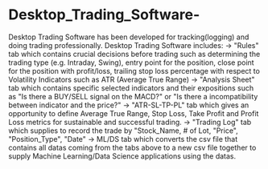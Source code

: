 # Desktop_Trading_Software-
Desktop Trading Software has been developed for tracking(logging) and doing trading professionally. 
Desktop Trading Software includes:
-> "Rules" tab which contains crucial decisions before trading such as determining the trading type (e.g. Intraday, Swing), entry point for the position, close point for the position with profit/loss, trailing stop loss percentage with respect to Volatility Indicators such as ATR (Average True Range)
-> "Analysis Sheet" tab which contains specific selected indicators and their expositions such as "Is there a BUY/SELL signal on the MACD?" or "Is there a incompatibility between indicator and the price?"
-> "ATR-SL-TP-PL" tab which gives an opportunity to define Average True Range, Stop Loss, Take Profit and Profit Loss metrics for sustainable and successful trading.
-> "Trading Log" tab which supplies to record the trade by "Stock_Name, # of Lot, "Price", "Position_Type", "Date"
-> ML/DS tab which converts the csv file that contains all datas coming from the tabs above to a new csv file together to supply Machine Learning/Data Science applications using the datas.  
